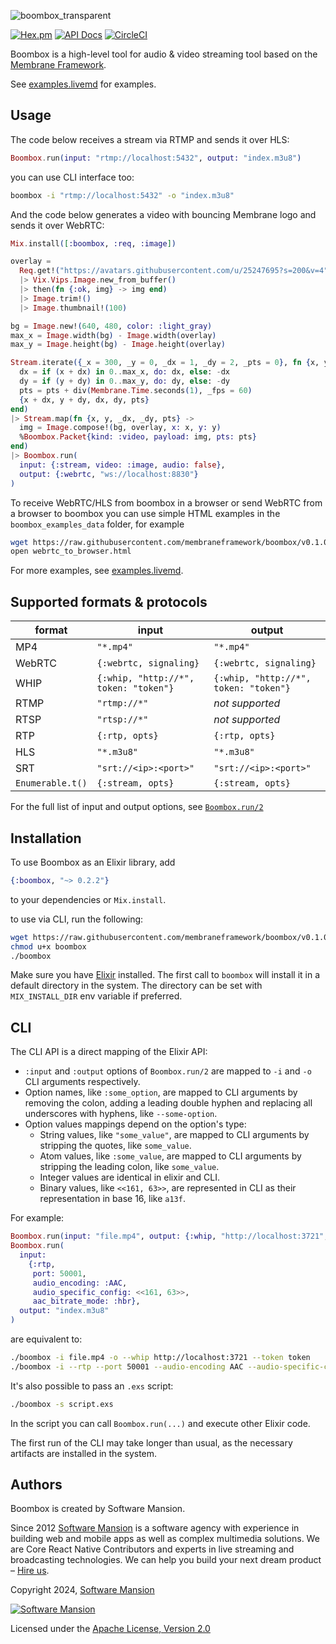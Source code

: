 ![boombox_transparent](https://github.com/user-attachments/assets/1c5f25a2-cc27-4349-ae72-91315d43d6a1)

[![Hex.pm](https://img.shields.io/hexpm/v/boombox.svg)](https://hex.pm/packages/boombox)
[![API Docs](https://img.shields.io/badge/api-docs-yellow.svg?style=flat)](https://hexdocs.pm/boombox)
[![CircleCI](https://circleci.com/gh/membraneframework/boombox.svg?style=svg)](https://circleci.com/gh/membraneframework/boombox)

Boombox is a high-level tool for audio & video streaming tool based on the [Membrane Framework](https://membrane.stream).

See [examples.livemd](examples.livemd) for examples.

## Usage

The code below receives a stream via RTMP and sends it over HLS:

```elixir
Boombox.run(input: "rtmp://localhost:5432", output: "index.m3u8")
```

you can use CLI interface too:

```sh
boombox -i "rtmp://localhost:5432" -o "index.m3u8"
```

And the code below generates a video with bouncing Membrane logo and sends it over WebRTC:

```elixir
Mix.install([:boombox, :req, :image])

overlay =
  Req.get!("https://avatars.githubusercontent.com/u/25247695?s=200&v=4").body
  |> Vix.Vips.Image.new_from_buffer()
  |> then(fn {:ok, img} -> img end)
  |> Image.trim!()
  |> Image.thumbnail!(100)

bg = Image.new!(640, 480, color: :light_gray)
max_x = Image.width(bg) - Image.width(overlay)
max_y = Image.height(bg) - Image.height(overlay)

Stream.iterate({_x = 300, _y = 0, _dx = 1, _dy = 2, _pts = 0}, fn {x, y, dx, dy, pts} ->
  dx = if (x + dx) in 0..max_x, do: dx, else: -dx
  dy = if (y + dy) in 0..max_y, do: dy, else: -dy
  pts = pts + div(Membrane.Time.seconds(1), _fps = 60)
  {x + dx, y + dy, dx, dy, pts}
end)
|> Stream.map(fn {x, y, _dx, _dy, pts} ->
  img = Image.compose!(bg, overlay, x: x, y: y)
  %Boombox.Packet{kind: :video, payload: img, pts: pts}
end)
|> Boombox.run(
  input: {:stream, video: :image, audio: false},
  output: {:webrtc, "ws://localhost:8830"}
)
```

To receive WebRTC/HLS from boombox in a browser or send WebRTC from a browser to boombox
you can use simple HTML examples in the `boombox_examples_data` folder, for example

```sh
wget https://raw.githubusercontent.com/membraneframework/boombox/v0.1.0/boombox_examples_data/webrtc_to_browser.html
open webrtc_to_browser.html
```

For more examples, see [examples.livemd](examples.livemd).

## Supported formats & protocols

| format | input | output |
|---|---|---|
| MP4 | `"*.mp4"` | `"*.mp4"` |
| WebRTC | `{:webrtc, signaling}` | `{:webrtc, signaling}` |
| WHIP | `{:whip, "http://*", token: "token"}` | `{:whip, "http://*", token: "token"}` |
| RTMP | `"rtmp://*"` | _not supported_ |
| RTSP | `"rtsp://*"` | _not supported_ |
| RTP | `{:rtp, opts}` | `{:rtp, opts}` |
| HLS | `"*.m3u8"` | `"*.m3u8"` |
| SRT | `"srt://<ip>:<port>"` | `"srt://<ip>:<port>"` |
| `Enumerable.t()` | `{:stream, opts}` | `{:stream, opts}` |

For the full list of input and output options, see [`Boombox.run/2`](https://hexdocs.pm/boombox/Boombox.html#run/2)

## Installation

To use Boombox as an Elixir library, add

```elixir
{:boombox, "~> 0.2.2"}
```

to your dependencies or `Mix.install`.

to use via CLI, run the following:

```sh
wget https://raw.githubusercontent.com/membraneframework/boombox/v0.1.0/bin/boombox
chmod u+x boombox
./boombox
```

Make sure you have [Elixir](https://elixir-lang.org/) installed. The first call to `boombox` will install it in a default directory in the system. The directory can be set with `MIX_INSTALL_DIR` env variable if preferred.

## CLI

The CLI API is a direct mapping of the Elixir API:
  * `:input` and `:output` options of `Boombox.run/2` are mapped to `-i` and `-o` CLI arguments respectively.
  * Option names, like `:some_option`, are mapped to CLI arguments by removing the colon, adding a leading double hyphen and replacing all underscores with hyphens, like `--some-option`.
  * Option values mappings depend on the option's type:
    - String values, like `"some_value"`, are mapped to CLI arguments by stripping the quotes, like `some_value`.
    - Atom values, like `:some_value`, are mapped to CLI arguments by stripping the leading colon, like `some_value`.
    - Integer values are identical in elixir and CLI.
    - Binary values, like `<<161, 63>>`, are represented in CLI as their representation in base 16, like `a13f`.

For example:

```elixir
Boombox.run(input: "file.mp4", output: {:whip, "http://localhost:3721", token: "token"})
Boombox.run(
  input:
    {:rtp,
     port: 50001,
     audio_encoding: :AAC,
     audio_specific_config: <<161, 63>>,
     aac_bitrate_mode: :hbr},
  output: "index.m3u8"
)
```

are equivalent to:

```sh
./boombox -i file.mp4 -o --whip http://localhost:3721 --token token
./boombox -i --rtp --port 50001 --audio-encoding AAC --audio-specific-config a13f --aac-bitrate-mode hbr -o index.m3u8
```

It's also possible to pass an `.exs` script:

```sh
./boombox -s script.exs
```

In the script you can call `Boombox.run(...)` and execute other Elixir code.

The first run of the CLI may take longer than usual, as the necessary artifacts are installed in the system.

## Authors

Boombox is created by Software Mansion.

Since 2012 [Software Mansion](https://swmansion.com/?utm_source=git&utm_medium=readme&utm_campaign=boombox) is a software agency with experience in building web and mobile apps as well as complex multimedia solutions. We are Core React Native Contributors and experts in live streaming and broadcasting technologies. We can help you build your next dream product – [Hire us](https://swmansion.com/contact/projects).

Copyright 2024, [Software Mansion](https://swmansion.com/?utm_source=git&utm_medium=readme&utm_campaign=boombox)

[![Software Mansion](https://logo.swmansion.com/logo?color=white&variant=desktop&width=200&tag=membrane-github)](https://swmansion.com/?utm_source=git&utm_medium=readme&utm_campaign=boombox)

Licensed under the [Apache License, Version 2.0](LICENSE)
